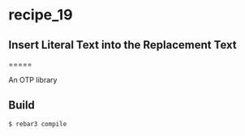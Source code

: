 # recipe_19
## Insert Literal Text into the Replacement Text
=====

An OTP library

Build
-----

    $ rebar3 compile
